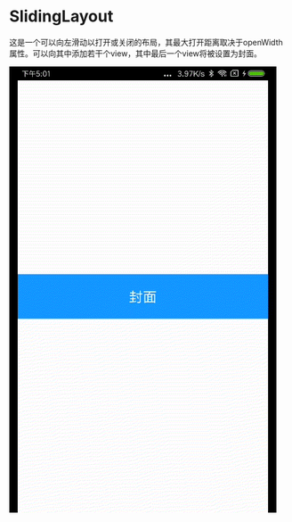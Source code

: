 # SlidingLayout

 这是一个可以向左滑动以打开或关闭的布局，其最大打开距离取决于openWidth属性。可以向其中添加若干个view，其中最后一个view将被设置为封面。

![demo.gif](demo.gif)